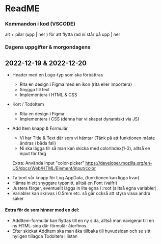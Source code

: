# ReadME
### Kommandon i kod (VSCODE)
alt + pilar (upp | ner ) för att flytta rad ni står på upp | ner

### Dagens uppgifter & morgondagens
## 2022-12-19 & 2022-12-20

- Header med en Logo-typ som ska förbättras
  - Rita en design i Figma med en ikon (rita eller importera)
  - Snygga till text
  - Implementera i HTML & CSS

- Kort / TodoItem
  - Rita en design i Figma
  - Implementera i CSS (denna har vi skapat dynamiskt via JS)

- Add Item knapp & Formulär
  - Vi har Title & Text där som vi hämtar
  (Tänk på att funktionen måste ändras i båda fall)
  - Ni ska lägga till så man kan skicka med colorIndex(1-3), alltså en input för färg

  Extra:
  Använda input "color-picker"
  https://developer.mozilla.org/en-US/docs/Web/HTML/Element/input/color

<!-- Snabba -->
- Ta bort vår knapp för Log AppData, (funktionen kan ligga kvar)
- Hämta in ett snyggare typsnitt, alltså en Font (valfri)
- Justera färger, eventuellt lägga in lite egna i :root (alltså egna variabler)
- Variabler kan skrivas i 0.5rem etc. så går också att styra vissa andra saker



#### **Extra för de som hinner med en del:**
- AddItem-formulär kan flyttas till en ny sida, alltså man navigerar till en ny HTML-sida där
förmulär återfinns.
- Efter skickat AddItem ska man åka tillbaka till huvudsidan och se sitt nyligen tillagda TodoItem i listan
